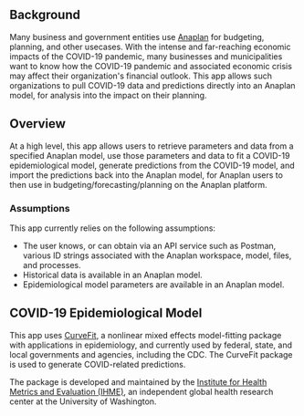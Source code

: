 ## Background
Many business and government entities use [Anaplan](https://www.anaplan.com/) for budgeting, planning, and other usecases. With the intense and far-reaching economic impacts of the COVID-19 pandemic, many businesses and municipalities want to know how the COVID-19 pandemic and associated economic crisis may affect their organization's financial outlook. This app allows such organizations to pull COVID-19 data and predictions directly into an Anaplan model, for analysis into the impact on their planning.

## Overview
At a high level, this app allows users to retrieve parameters and data from a specified Anaplan model, use those parameters and data to fit a COVID-19 epidemiological model, generate predictions from the COVID-19 model, and import the predictions back into the Anaplan model, for Anaplan users to then use in budgeting/forecasting/planning on the Anaplan platform.

### Assumptions
This app currently relies on the following assumptions:
- The user knows, or can obtain via an API service such as Postman, various ID strings associated with the Anaplan workspace, model, files, and processes.
- Historical data is available in an Anaplan model.
- Epidemiological model parameters are available in an Anaplan model.

## COVID-19 Epidemiological Model
This app uses [CurveFit](https://ihmeuw-msca.github.io/CurveFit/), a nonlinear mixed effects model-fitting package with applications in  epidemiology, and currently used by federal, state, and local governments and agencies, including the CDC. The CurveFit package is used to generate COVID-related predictions.

The package is developed and maintained by the [Institute for Health Metrics and Evaluation (IHME)](http://www.healthdata.org/), an independent global health research center at the University of Washington.
